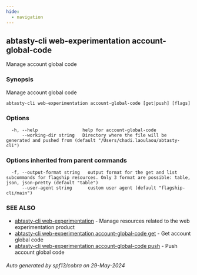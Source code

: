 ```yaml
---
hide:
  - navigation
---
```

## abtasty-cli web-experimentation account-global-code

Manage account global code

### Synopsis

Manage account global code

```
abtasty-cli web-experimentation account-global-code [get|push] [flags]
```

### Options

```
  -h, --help                 help for account-global-code
      --working-dir string   Directory where the file will be generated and pushed from (default "/Users/chadi.laoulaou/abtasty-cli")
```

### Options inherited from parent commands

```
  -f, --output-format string   output format for the get and list subcommands for flagship resources. Only 3 format are possible: table, json, json-pretty (default "table")
      --user-agent string      custom user agent (default "flagship-cli/main")
```

### SEE ALSO

* [abtasty-cli web-experimentation](abtasty-cli_web-experimentation.md)	 - Manage resources related to the web experimentation product
* [abtasty-cli web-experimentation account-global-code get](abtasty-cli_web-experimentation_account-global-code_get.md)	 - Get account global code
* [abtasty-cli web-experimentation account-global-code push](abtasty-cli_web-experimentation_account-global-code_push.md)	 - Push account global code

###### Auto generated by spf13/cobra on 29-May-2024
